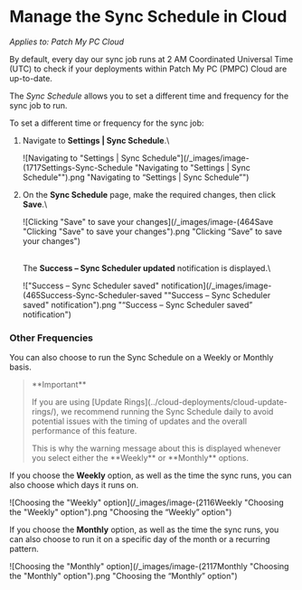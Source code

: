 # Manage the Sync Schedule in Cloud

_Applies to: Patch My PC Cloud_

By default, every day our sync job runs at 2 AM Coordinated Universal Time (UTC) to check if your deployments within Patch My PC (PMPC) Cloud are up-to-date.

The _Sync Schedule_ allows you to set a different time and frequency for the sync job to run.

To set a different time or frequency for the sync job:

1.  Navigate to **Settings | Sync Schedule**.\


    ![Navigating to "Settings | Sync Schedule"](/_images/image-(1717Settings-Sync-Schedule "Navigating to \"Settings | Sync Schedule\"").png "Navigating to “Settings | Sync Schedule”")


2.  On the **Sync Schedule** page, make the required changes, then click **Save**.\


    ![Clicking "Save" to save your changes](/_images/image-(464Save "Clicking \"Save\" to save your changes").png "Clicking “Save” to save your changes")

    \
    The **Success – Sync Scheduler updated** notification is displayed.\


    !["Success – Sync Scheduler saved" notification](/_images/image-(465Success-Sync-Scheduler-saved "\"Success – Sync Scheduler saved\" notification").png "“Success – Sync Scheduler saved” notification")

### Other Frequencies

You can also choose to run the Sync Schedule on a Weekly or Monthly basis.

<blockquote class="wp-block-quote">
<p>**Important**</p>
<p>If you are using [Update Rings](../cloud-deployments/cloud-update-rings/), we recommend running the Sync Schedule daily to avoid potential issues with the timing of updates and the overall performance of this feature.</p>
<p>This is why the warning message about this is displayed whenever you select either the **Weekly** or **Monthly** options.</p>
</blockquote>

If you choose the **Weekly** option, as well as the time the sync runs, you can also choose which days it runs on.

![Choosing the "Weekly" option](/_images/image-(2116Weekly "Choosing the \"Weekly\" option").png "Choosing the “Weekly” option")

If you choose the **Monthly** option, as well as the time the sync runs, you can also choose to run it on a specific day of the month or a recurring pattern.

![Choosing the "Monthly" option](/_images/image-(2117Monthly "Choosing the \"Monthly\" option").png "Choosing the “Monthly” option")